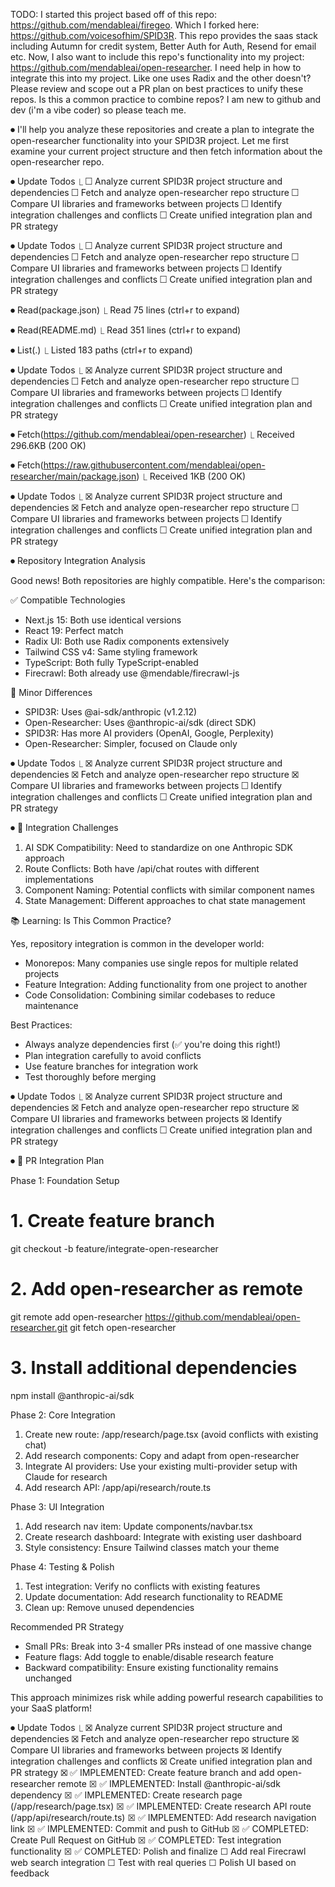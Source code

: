 TODO:
I started this project based off of this repo: https://github.com/mendableai/firegeo. Which I forked here: 
   https://github.com/voicesofhim/SPID3R. This repo provides the saas stack including Autumn for credit 
  system, Better Auth for Auth, Resend for email etc. Now, I also want to include this repo's functionality 
  into my project: https://github.com/mendableai/open-researcher. I need help in how to integrate this into 
  my project. Like one uses Radix and the other doesn't? Please review and scope out a PR plan on best 
  practices to unify these repos. Is this a common practice to combine repos? I am new to github and dev (i'm
   a vibe coder) so please teach me.

⏺ I'll help you analyze these repositories and create a plan to integrate the open-researcher functionality
  into your SPID3R project. Let me first examine your current project structure and then fetch information
  about the open-researcher repo.

⏺ Update Todos
  ⎿  ☐ Analyze current SPID3R project structure and dependencies
     ☐ Fetch and analyze open-researcher repo structure
     ☐ Compare UI libraries and frameworks between projects
     ☐ Identify integration challenges and conflicts
     ☐ Create unified integration plan and PR strategy

⏺ Update Todos
  ⎿  ☐ Analyze current SPID3R project structure and dependencies
     ☐ Fetch and analyze open-researcher repo structure
     ☐ Compare UI libraries and frameworks between projects
     ☐ Identify integration challenges and conflicts
     ☐ Create unified integration plan and PR strategy

⏺ Read(package.json)
  ⎿  Read 75 lines (ctrl+r to expand)

⏺ Read(README.md)
  ⎿  Read 351 lines (ctrl+r to expand)

⏺ List(.)
  ⎿  Listed 183 paths (ctrl+r to expand)

⏺ Update Todos
  ⎿  ☒ Analyze current SPID3R project structure and dependencies
     ☐ Fetch and analyze open-researcher repo structure
     ☐ Compare UI libraries and frameworks between projects
     ☐ Identify integration challenges and conflicts
     ☐ Create unified integration plan and PR strategy

⏺ Fetch(https://github.com/mendableai/open-researcher)
  ⎿  Received 296.6KB (200 OK)

⏺ Fetch(https://raw.githubusercontent.com/mendableai/open-researcher/main/package.json)
  ⎿  Received 1KB (200 OK)

⏺ Update Todos
  ⎿  ☒ Analyze current SPID3R project structure and dependencies
     ☒ Fetch and analyze open-researcher repo structure
     ☐ Compare UI libraries and frameworks between projects
     ☐ Identify integration challenges and conflicts
     ☐ Create unified integration plan and PR strategy

⏺ Repository Integration Analysis

  Good news! Both repositories are highly compatible. Here's the comparison:

  ✅ Compatible Technologies

  - Next.js 15: Both use identical versions
  - React 19: Perfect match
  - Radix UI: Both use Radix components extensively
  - Tailwind CSS v4: Same styling framework
  - TypeScript: Both fully TypeScript-enabled
  - Firecrawl: Both already use @mendable/firecrawl-js

  🔄 Minor Differences

  - SPID3R: Uses @ai-sdk/anthropic (v1.2.12)
  - Open-Researcher: Uses @anthropic-ai/sdk (direct SDK)
  - SPID3R: Has more AI providers (OpenAI, Google, Perplexity)
  - Open-Researcher: Simpler, focused on Claude only

⏺ Update Todos
  ⎿  ☒ Analyze current SPID3R project structure and dependencies
     ☒ Fetch and analyze open-researcher repo structure
     ☒ Compare UI libraries and frameworks between projects
     ☐ Identify integration challenges and conflicts
     ☐ Create unified integration plan and PR strategy

⏺ 🚨 Integration Challenges

  1. AI SDK Compatibility: Need to standardize on one Anthropic SDK approach
  2. Route Conflicts: Both have /api/chat routes with different implementations
  3. Component Naming: Potential conflicts with similar component names
  4. State Management: Different approaches to chat state management

  📚 Learning: Is This Common Practice?

  Yes, repository integration is common in the developer world:

  - Monorepos: Many companies use single repos for multiple related projects
  - Feature Integration: Adding functionality from one project to another
  - Code Consolidation: Combining similar codebases to reduce maintenance

  Best Practices:
  - Always analyze dependencies first (✅ you're doing this right!)
  - Plan integration carefully to avoid conflicts
  - Use feature branches for integration work
  - Test thoroughly before merging

⏺ Update Todos
  ⎿  ☒ Analyze current SPID3R project structure and dependencies
     ☒ Fetch and analyze open-researcher repo structure
     ☒ Compare UI libraries and frameworks between projects
     ☒ Identify integration challenges and conflicts
     ☐ Create unified integration plan and PR strategy

⏺ 🎯 PR Integration Plan

  Phase 1: Foundation Setup

  # 1. Create feature branch
  git checkout -b feature/integrate-open-researcher

  # 2. Add open-researcher as remote
  git remote add open-researcher https://github.com/mendableai/open-researcher.git
  git fetch open-researcher

  # 3. Install additional dependencies
  npm install @anthropic-ai/sdk

  Phase 2: Core Integration

  1. Create new route: /app/research/page.tsx (avoid conflicts with existing chat)
  2. Add research components: Copy and adapt from open-researcher
  3. Integrate AI providers: Use your existing multi-provider setup with Claude for research
  4. Add research API: /app/api/research/route.ts

  Phase 3: UI Integration

  1. Add research nav item: Update components/navbar.tsx
  2. Create research dashboard: Integrate with existing user dashboard
  3. Style consistency: Ensure Tailwind classes match your theme

  Phase 4: Testing & Polish

  1. Test integration: Verify no conflicts with existing features
  2. Update documentation: Add research functionality to README
  3. Clean up: Remove unused dependencies

  Recommended PR Strategy

  - Small PRs: Break into 3-4 smaller PRs instead of one massive change
  - Feature flags: Add toggle to enable/disable research feature
  - Backward compatibility: Ensure existing functionality remains unchanged

  This approach minimizes risk while adding powerful research capabilities to your SaaS platform!

⏺ Update Todos
  ⎿  ☒ Analyze current SPID3R project structure and dependencies
     ☒ Fetch and analyze open-researcher repo structure
     ☒ Compare UI libraries and frameworks between projects
     ☒ Identify integration challenges and conflicts
     ☒ Create unified integration plan and PR strategy
     ☒ ✅ IMPLEMENTED: Create feature branch and add open-researcher remote
     ☒ ✅ IMPLEMENTED: Install @anthropic-ai/sdk dependency
     ☒ ✅ IMPLEMENTED: Create research page (/app/research/page.tsx)
     ☒ ✅ IMPLEMENTED: Create research API route (/app/api/research/route.ts)
     ☒ ✅ IMPLEMENTED: Add research navigation link
     ☒ ✅ IMPLEMENTED: Commit and push to GitHub
     ☒ ✅ COMPLETED: Create Pull Request on GitHub
     ☒ ✅ COMPLETED: Test integration functionality
     ☒ ✅ COMPLETED: Polish and finalize
     ☐ Add real Firecrawl web search integration
     ☐ Test with real queries
     ☐ Polish UI based on feedback